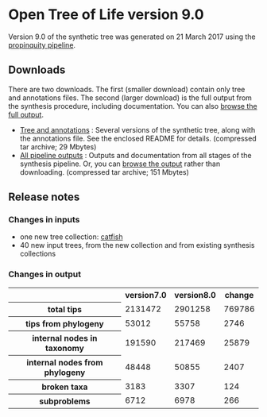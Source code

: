 # Open Tree of Life version 9.0

Version 9.0 of the synthetic tree was generated on 21 March 2017 using the [propinquity pipeline](https://github.com/OpenTreeOfLife/propinquity).

## Downloads
There are two downloads. The first (smaller download) contain only tree and annotations files. The second (larger download) is the full output from the synthesis procedure, including documentation. You can also [browse the full output](http://files.opentreeoflife.org/synthesis/opentree9.0/output/index.html).

* [Tree and annotations](http://files.opentreeoflife.org/synthesis/opentree9.0/opentree9.0_tree.tgz) : Several versions of the synthetic tree, along with the annotations file. See the enclosed README for details. (compressed tar archive; 29 Mbytes)
* [All pipeline outputs](http://files.opentreeoflife.org/synthesis/opentree8.0/opentree9.0_output.tgz) : Outputs and documentation from all stages of the synthesis pipeline. Or, you can [browse the output](http://files.opentreeoflife.org/synthesis/opentree9.0/output/index.html) rather than downloading. (compressed tar archive; 151 Mbytes)

## Release notes

### Changes in inputs

* one new tree collection: [catfish](https://tree.opentreeoflife.org/curator/collections/kcranston/catfish)
* 40 new input trees, from the new collection and from existing synthesis collections

### Changes in output

<table class="table table-condensed">
<tr>
<th><!--statistic-->&nbsp;</th>
<th>version7.0</th>
<th>version8.0</th>
<th>change</th>
<tr>
   <th>total tips</th>
   <td>2131472</td>
   <td>2901258</td>
   <td>769786</td>
</tr>
<tr>
   <th>tips from phylogeny</th>
   <td>53012</td>
   <td>55758</td>
   <td>2746</td>
</tr>
<tr>
   <th>internal nodes in taxonomy</th>
   <td>191590</td>
   <td>217469</td>
   <td>25879</td>
</tr>
<tr>
   <th>internal nodes from phylogeny</th>
   <td>48448</td>
   <td>50855</td>
   <td>2407</td>
</tr>
<tr>
   <th>broken taxa</th>
   <td>3183</td>
   <td>3307</td>
   <td>124</td>
</tr>
<tr>
   <th>subproblems</th>
   <td>6712</td>
   <td>6978</td>
   <td>266</td>
</tr>
</table>
